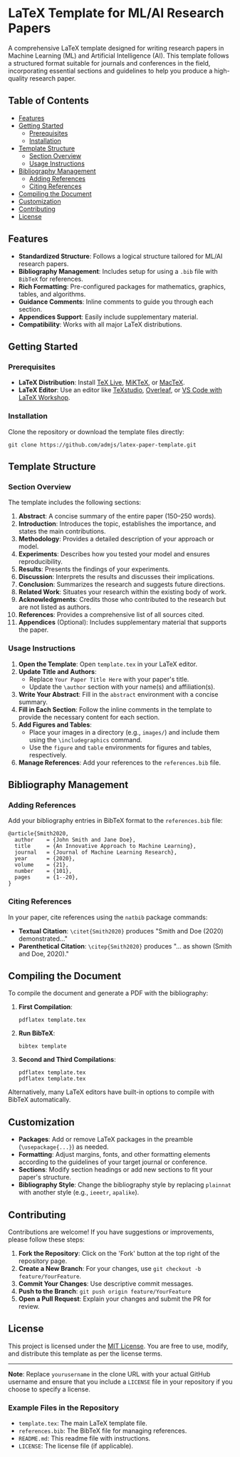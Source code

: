 # LaTeX Template for ML/AI Research Papers

A comprehensive LaTeX template designed for writing research papers in Machine Learning (ML) and Artificial Intelligence (AI). This template follows a structured format suitable for journals and conferences in the field, incorporating essential sections and guidelines to help you produce a high-quality research paper.

## Table of Contents

- [Features](#features)
- [Getting Started](#getting-started)
  - [Prerequisites](#prerequisites)
  - [Installation](#installation)
- [Template Structure](#template-structure)
  - [Section Overview](#section-overview)
  - [Usage Instructions](#usage-instructions)
- [Bibliography Management](#bibliography-management)
  - [Adding References](#adding-references)
  - [Citing References](#citing-references)
- [Compiling the Document](#compiling-the-document)
- [Customization](#customization)
- [Contributing](#contributing)
- [License](#license)

## Features

- **Standardized Structure**: Follows a logical structure tailored for ML/AI research papers.
- **Bibliography Management**: Includes setup for using a `.bib` file with `BibTeX` for references.
- **Rich Formatting**: Pre-configured packages for mathematics, graphics, tables, and algorithms.
- **Guidance Comments**: Inline comments to guide you through each section.
- **Appendices Support**: Easily include supplementary material.
- **Compatibility**: Works with all major LaTeX distributions.

## Getting Started

### Prerequisites

- **LaTeX Distribution**: Install [TeX Live](https://www.tug.org/texlive/), [MiKTeX](https://miktex.org/), or [MacTeX](https://www.tug.org/mactex/).
- **LaTeX Editor**: Use an editor like [TeXstudio](https://www.texstudio.org/), [Overleaf](https://www.overleaf.com/), or [VS Code with LaTeX Workshop](https://marketplace.visualstudio.com/items?itemName=James-Yu.latex-workshop).

### Installation

Clone the repository or download the template files directly:

```
git clone https://github.com/admjs/latex-paper-template.git
```

## Template Structure

### Section Overview

The template includes the following sections:

1. **Abstract**: A concise summary of the entire paper (150–250 words).
2. **Introduction**: Introduces the topic, establishes the importance, and states the main contributions.
3. **Methodology**: Provides a detailed description of your approach or model.
4. **Experiments**: Describes how you tested your model and ensures reproducibility.
5. **Results**: Presents the findings of your experiments.
6. **Discussion**: Interprets the results and discusses their implications.
7. **Conclusion**: Summarizes the research and suggests future directions.
8. **Related Work**: Situates your research within the existing body of work.
9. **Acknowledgments**: Credits those who contributed to the research but are not listed as authors.
10. **References**: Provides a comprehensive list of all sources cited.
11. **Appendices** (Optional): Includes supplementary material that supports the paper.

### Usage Instructions

1. **Open the Template**: Open `template.tex` in your LaTeX editor.
2. **Update Title and Authors**:
   - Replace `Your Paper Title Here` with your paper's title.
   - Update the `\author` section with your name(s) and affiliation(s).
3. **Write Your Abstract**: Fill in the `abstract` environment with a concise summary.
4. **Fill in Each Section**: Follow the inline comments in the template to provide the necessary content for each section.
5. **Add Figures and Tables**:
   - Place your images in a directory (e.g., `images/`) and include them using the `\includegraphics` command.
   - Use the `figure` and `table` environments for figures and tables, respectively.
6. **Manage References**: Add your references to the `references.bib` file.

## Bibliography Management

### Adding References

Add your bibliography entries in BibTeX format to the `references.bib` file:

```
@article{Smith2020,
  author    = {John Smith and Jane Doe},
  title     = {An Innovative Approach to Machine Learning},
  journal   = {Journal of Machine Learning Research},
  year      = {2020},
  volume    = {21},
  number    = {101},
  pages     = {1--20},
}
```

### Citing References

In your paper, cite references using the `natbib` package commands:

- **Textual Citation**: `\citet{Smith2020}` produces "Smith and Doe (2020) demonstrated..."
- **Parenthetical Citation**: `\citep{Smith2020}` produces "... as shown (Smith and Doe, 2020)."

## Compiling the Document

To compile the document and generate a PDF with the bibliography:

1. **First Compilation**:

   ```
   pdflatex template.tex
   ```

2. **Run BibTeX**:

   ```
   bibtex template
   ```

3. **Second and Third Compilations**:

   ```
   pdflatex template.tex
   pdflatex template.tex
   ```

Alternatively, many LaTeX editors have built-in options to compile with BibTeX automatically.

## Customization

- **Packages**: Add or remove LaTeX packages in the preamble (`\usepackage{...}`) as needed.
- **Formatting**: Adjust margins, fonts, and other formatting elements according to the guidelines of your target journal or conference.
- **Sections**: Modify section headings or add new sections to fit your paper's structure.
- **Bibliography Style**: Change the bibliography style by replacing `plainnat` with another style (e.g., `ieeetr`, `apalike`).

## Contributing

Contributions are welcome! If you have suggestions or improvements, please follow these steps:

1. **Fork the Repository**: Click on the 'Fork' button at the top right of the repository page.
2. **Create a New Branch**: For your changes, use `git checkout -b feature/YourFeature`.
3. **Commit Your Changes**: Use descriptive commit messages.
4. **Push to the Branch**: `git push origin feature/YourFeature`
5. **Open a Pull Request**: Explain your changes and submit the PR for review.

## License

This project is licensed under the [MIT License](LICENSE). You are free to use, modify, and distribute this template as per the license terms.

---

**Note**: Replace `yourusername` in the clone URL with your actual GitHub username and ensure that you include a `LICENSE` file in your repository if you choose to specify a license.

### Example Files in the Repository

- `template.tex`: The main LaTeX template file.
- `references.bib`: The BibTeX file for managing references.
- `README.md`: This readme file with instructions.
- `LICENSE`: The license file (if applicable).
